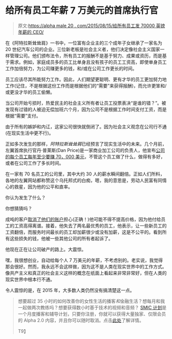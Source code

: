 # 给所有员工年薪 7 万美元的首席执行官

> 原文:[https://alpha male 20 . com/2015/08/15/给所有员工发 70000 英镑年薪的 CEO/](https://alphamale20.com/2015/08/15/the-ceo-who-paid-all-his-employees-70000-a-year/)

在《阿特拉斯耸耸肩》一书中，一位富有企业主的三个成年子女继承了一家名为 20 世纪汽车公司的企业。三位新老板是社会主义者，他们决定像社会主义国家一样管理公司。他们颁布法令，所有员工的报酬不是基于努力、成果或资历，而是基于需求。例如，家庭成员多的员工比单身且没有孩子的员工工资高，即使单身员工工作加倍努力，为公司赚更多的钱，和/或在公司工作更长的时间。

员工应该尽其所能努力工作。因此，人们期望更聪明、更有才华的员工更加努力地工作(记住，不是根据这份工作而是根据他们的“需要”来获得报酬)，而允许更笨和/或更没才华的员工偷懒。

当公司开始亏损时，热爱民主的社会主义所有者让员工投票表决“是谁的错？”。被发现有过错的人被迫无偿加班六个月，因为公司不是根据工作时间支付工资，而是根据“需要”支付。

由于所有的嫉妒和内讧，这家公司很快就倒闭了。因为社会主义观念在公司行不通(在现实生活中更不行)。

正如多次发生的那样，*阿特拉斯耸耸肩*已经预言了现实生活中的未来。几个月前，左翼首席执行官丹·普莱斯(Dan Price)是一家商业加工公司的负责人，他宣布[公司的每个员工每年至少要赚 70，000 美元](http://www.nytimes.com/2015/04/14/business/owner-of-gravity-payments-a-credit-card-processor-is-setting-a-new-minimum-wage-70000-a-year.html)，不管这个员工做了什么，做得有多好，或者在公司工作了多长时间。

在一家有 70 名员工的公司里，其中大约 30 人的薪水瞬间翻倍。正如人们所料，各地的左翼网站都称赞这个乌托邦式的白痴，嗯，我的意思是，劳动人民富有同情心的救星，因为他的公平和直率。

你认为发生了什么？

你想猜猜吗？

成吨的客户[取消了他们的账户](http://www.nytimes.com/2015/08/02/business/a-company-copes-with-backlash-against-the-raise-that-roared.html)担心(正确！)他可能不得不提高价格，因为他付给员工的工资高得离谱。接着，他失去了两名最优秀的员工，他表示，让一些新员工的工资翻倍，而服务时间最长的员工却加薪很少或没有加薪，这是不公平的。看到所有这些损失的钱，他被一些其他公司的所有者起诉了。

他现在正在让公司破产的路上。大震惊。

嘿，我很想创业，自动给每个人 7 万美元的年薪，不考虑别的。老实说，我觉得那会很好。然而，我永远不会这样做，因为这不是人类在现实世界中的工作方式。像共产主义和真正的社会主义这样的概念在纸面上看起来非常非常好，但在人类的现实世界中根本行不通。

令人震惊的是，在 2015 年，大多数人类仍然没有搞清楚这一点。

> 想要超过 35 小时的如何改善你的女性生活的播客*和*金融生活？想每月和我一起做两次教练吗？想要获得数小时基于技术的视频和音频？ [SMIC 计划](https://alphamale20.kartra.com/page/vIL17)是一个月度播客和辅导计划，只要你注册，你就可以获得大量独家、仅限会员的 Alpha 2.0 内容，并且你可以随时取消。点击[此处](https://alphamale20.kartra.com/page/vIL17)了解详情。
> 
> T9】
